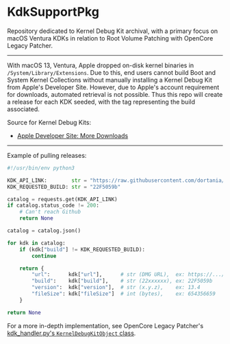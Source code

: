 # KdkSupportPkg

Repository dedicated to Kernel Debug Kit archival, with a primary focus on macOS Ventura KDKs in relation to Root Volume Patching with OpenCore Legacy Patcher.

----------

With macOS 13, Ventura, Apple dropped on-disk kernel binaries in `/System/Library/Extensions`. Due to this, end users cannot build Boot and System Kernel Collections without manually installing a Kernel Debug Kit from Apple's Developer Site. However, due to Apple's account requirement for downloads, automated retrieval is not possible. Thus this repo will create a release for each KDK seeded, with the tag representing the build associated.

Source for Kernel Debug Kits:

* [Apple Developer Site: More Downloads](https://developer.apple.com/download/all/)

----------

Example of pulling releases:

```py
#!/usr/bin/env python3

KDK_API_LINK:        str = "https://raw.githubusercontent.com/dortania/KdkSupportPkg/gh-pages/manifest.json"
KDK_REQUESTED_BUILD: str = "22F5059b"

catalog = requests.get(KDK_API_LINK)
if catalog.status_code != 200:
    # Can't reach Github
    return None

catalog = catalog.json()

for kdk in catalog:
    if (kdk["build"] != KDK_REQUESTED_BUILD):
        continue

    return {
        "url":      kdk["url"],      # str (DMG URL),  ex: https://.../Kernel_Debug_Kit_13.4_build_22F5059b.dmg
        "build":    kdk["build"],    # str (22xxxxxx), ex: 22F5059b
        "version":  kdk["version"],  # str (x.y.z),    ex: 13.4
        "fileSize": kdk["fileSize"]  # int (bytes),    ex: 654356659
    }

return None
 ```

For a more in-depth implementation, see OpenCore Legacy Patcher's [kdk_handler.py's `KernelDebugKitObject` class](https://github.com/dortania/OpenCore-Legacy-Patcher/blob/a6e0c142ca8c4aacf1741eeeb58215a037578f91/resources/kdk_handler.py).
